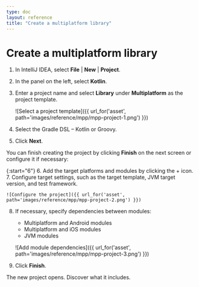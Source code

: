 ```yaml
---
type: doc
layout: reference
title: "Create a multiplatform library"
---
```


# Create a multiplatform library

1. In IntelliJ IDEA, select **File** \| **New** \| **Project**.
2. In the panel on the left, select **Kotlin**.
3. Enter a project name and select **Library** under **Multiplatform** as the project template.  

    ![Select a project template]({{ url_for('asset', path='images/reference/mpp/mpp-project-1.png') }})

4. Select the Gradle DSL – Kotlin or Groovy.
5. Click **Next**.

You can finish creating the project by clicking **Finish** on the next screen or configure it if necessary:

{:start="6"}
6. Add the target platforms and modules by clicking the + icon.
7. Configure target settings, such as the target template, JVM target version, and test framework.    

    ![Configure the project]({{ url_for('asset', path='images/reference/mpp/mpp-project-2.png') }})

8. If necessary, specify dependencies between modules:
    *   Multiplatform and Android modules
    *   Multiplatform and iOS modules
    *   JVM modules  
    
    ![Add module dependencies]({{ url_for('asset', path='images/reference/mpp/mpp-project-3.png') }})

9. Click **Finish**.

The new project opens. Discover what it includes.
